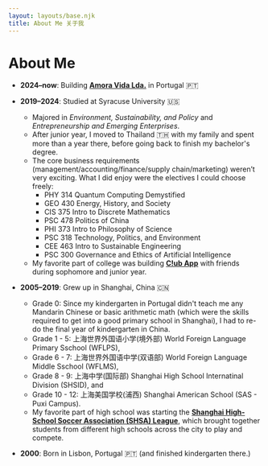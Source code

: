 ```yaml
---
layout: layouts/base.njk
title: About Me 关于我
---
```


# About Me

- **2024–now**: Building **[Amora Vida Lda.](https://www.amora-vida.com/)** in Portugal 🇵🇹

- **2019–2024**: Studied at Syracuse University 🇺🇸  
    - Majored in *Environment, Sustainability, and Policy* and *Entrepreneurship and Emerging Enterprises*.
    - After junior year, I moved to Thailand 🇹🇭 with my family and spent more than a year there, before going back to finish my bachelor's degree. 
    - The core business requirements (management/accounting/finance/supply chain/marketing) weren’t very exciting. What I did enjoy were the electives I could choose freely:
        - PHY 314 Quantum Computing Demystified
        - GEO 430 Energy, History, and Society
        - CIS 375 Intro to Discrete Mathematics
        - PSC 478 Politics of China
        - PHI 373 Intro to Philosophy of Science
        - PSC 318 Technology, Politics, and Environment
        - CEE 463 Intro to Sustainable Engineering
        - PSC 300 Governance and Ethics of Artificial Intelligence
    - My favorite part of college was building **[C!ub App](https://youtu.be/RhTEBP59JEs?si=_4Uyx_X4AQcZF4Lk)** with friends during sophomore and junior year.

- **2005–2019**: Grew up in Shanghai, China 🇨🇳  
    - Grade 0: Since my kindergarten in Portugal didn't teach me any Mandarin Chinese or basic arithmetic math (which were the skills required to get into a good primary school in Shanghai), I had to re-do the final year of kindergarten in China. 
    - Grade 1 - 5: 上海世界外国语小学(境外部) World Foreign Language Primary Sschool (WFLPS), 
    - Grade 6 - 7: 上海世界外国语中学(双语部) World Foreign Language Middle Sschool (WFLMS), 
    - Grade 8 - 9: 上海中学(国际部) Shanghai High School Internatinal Division (SHSID), and 
    - Grade 10 - 12: 上海美国学校(浦西) Shanghai American School (SAS - Puxi Campus). 
    - My favorite part of high school was starting the **[Shanghai High-School Soccer Association (SHSA) League](/posts/soccer/)**, which brought together students from different high schools across the city to play and compete.

- **2000**: Born in Lisbon, Portugal 🇵🇹 (and finished kindergarten there.)

